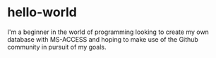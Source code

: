 # hello-world

I'm a beginner in the world of programming looking to create my own database with MS-ACCESS and hoping to make use of the Github community in pursuit of my goals.
